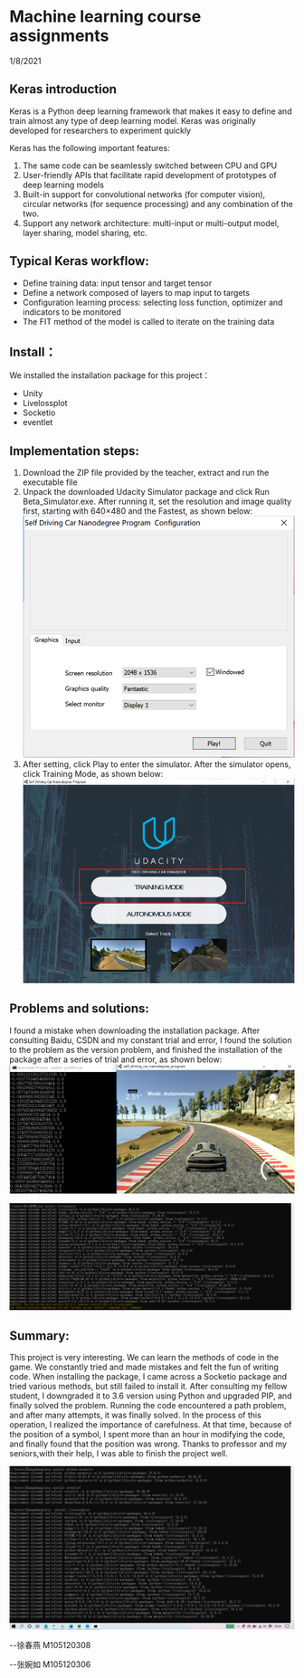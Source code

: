 # Machine learning course assignments
1/8/2021
## Keras introduction
Keras is a Python deep learning framework that makes it easy to define and train almost any type of deep learning model. Keras was originally developed for researchers to experiment quickly

Keras has the following important features:
1. The same code can be seamlessly switched between CPU and GPU
2. User-friendly APIs that facilitate rapid development of prototypes of deep learning models
3. Built-in support for convolutional networks (for computer vision), circular networks (for sequence processing) and any combination of the two.
4. Support any network architecture: multi-input or multi-output model, layer sharing, model sharing, etc.

## Typical Keras workflow:
-  Define training data: input tensor and target tensor
-  Define a network composed of layers to map input to targets
-  Configuration learning process: selecting loss function, optimizer and indicators to be monitored
-  The FIT method of the model is called to iterate on the training data

## Install：
We  installed the installation package for this project：
-  Unity
-  Livelossplot
-  Socketio
-  eventlet

## Implementation steps:
1. Download the ZIP file provided by the teacher, extract and run the executable file
2. Unpack the downloaded Udacity Simulator package and click Run Beta_Simulator.exe. After running it, set the resolution and image quality first, starting with 640×480 and the Fastest, as shown below:
 ![p1](images/1.png)
3. After setting, click Play to enter the simulator. After the simulator opens, click Training Mode, as shown below:
 ![p2](images/2.png)

## Problems and solutions:
I found a mistake when downloading the installation package. After consulting Baidu, CSDN and my constant trial and error, I found the solution to the problem as the version problem, and finished the installation of the package after a series of trial and error, as shown below:  
![p3](images/3.png) 

![p4](images/4.png)

## Summary:
This project is very interesting. We can learn the methods of code in the game. We constantly tried and made mistakes and felt the fun of writing code.
When installing the package, I came across a Socketio package and tried various methods, but still failed to install it. After consulting my fellow student, I downgraded it to 3.6 version using Python and upgraded PIP, and finally solved the problem. Running the code encountered a path problem, and after many attempts, it was finally solved.
In the process of this operation, I realized the importance of carefulness. At that time, because of the position of a symbol, I spent more than an hour in modifying the code, and finally found that the position was wrong. 
Thanks to professor and my seniors,with their help, I was able to finish the project well.  

![p5](images/5.png)

--徐春燕  M105120308  

--张婉如  M105120306



